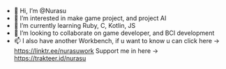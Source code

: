 - 👋 Hi, I’m @Nurasu
- 👀 I’m interested in make game project, and project AI
- 🌱 I’m currently learning Ruby, C, Kotlin, JS
- 💞️ I’m looking to collaborate on game developer, and BCI development
- 📫 I also have another Workbench, if u want to know u can click here -> https://linktr.ee/nurasuwork
Support me in here -> https://trakteer.id/nurasu

<!---
Nurasu/Nurasu is a ✨ special ✨ repository because its `README.md` (this file) appears on your GitHub profile.
You can click the Preview link to take a look at your changes.
--->
